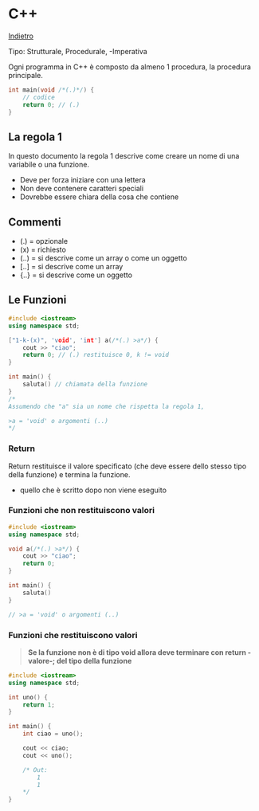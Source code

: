 # C++

[Indietro](./../index.md)

Tipo: Strutturale, Procedurale, -Imperativa

Ogni programma in C++ è composto da almeno 1 procedura, la procedura principale.

```cpp
int main(void /*(.)*/) {
    // codice
    return 0; // (.)
}
```

## La regola 1
In questo documento la regola 1 descrive come creare un nome di una variabile o una funzione.

- Deve per forza iniziare con una lettera
- Non deve contenere caratteri speciali
- Dovrebbe essere chiara della cosa che contiene

## Commenti
- (.) = opzionale
- (x) = richiesto
- (..) = si descrive come un array o come un oggetto
- [..] = si descrive come un array
- {..} = si descrive come un oggetto

## Le Funzioni
```cpp
#include <iostream>
using namespace std;

["1-k-(x)", 'void', 'int'] a(/*(.) >a*/) {
    cout >> "ciao";
    return 0; // (.) restituisce 0, k != void
}

int main() {
    saluta() // chiamata della funzione
}
/*
Assumendo che "a" sia un nome che rispetta la regola 1,

>a = 'void' o argomenti (..)
*/
```
### Return
Return restituisce il valore specificato (che deve essere dello stesso tipo della funzione) e termina la funzione.
- quello che è scritto dopo non viene eseguito


### Funzioni che **non** restituiscono valori
```cpp
#include <iostream>
using namespace std;

void a(/*(.) >a*/) {
    cout >> "ciao";
    return 0;
}

int main() {
    saluta()
}

// >a = 'void' o argomenti (..)
```
### Funzioni che restituiscono valori

> **Se la funzione non è di tipo void allora deve terminare con return -valore-; del tipo della funzione**

```cpp
#include <iostream>
using namespace std;

int uno() {
    return 1;
}

int main() {
    int ciao = uno();

    cout << ciao;
    cout << uno();

    /* Out:
        1
        1
    */
}
```

<!-- # ` {} [] -->